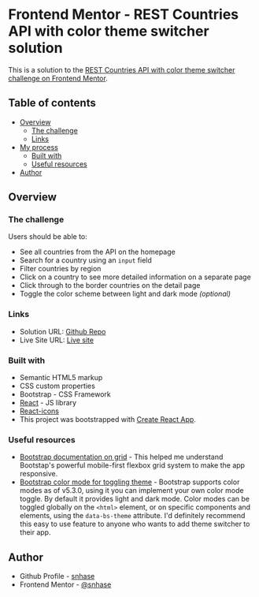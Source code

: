 # Frontend Mentor - REST Countries API with color theme switcher solution

This is a solution to the [REST Countries API with color theme switcher challenge on Frontend Mentor](https://www.frontendmentor.io/challenges/rest-countries-api-with-color-theme-switcher-5cacc469fec04111f7b848ca).

## Table of contents

- [Overview](#overview)
  - [The challenge](#the-challenge)
  - [Links](#links)
- [My process](#my-process)
  - [Built with](#built-with)
  - [Useful resources](#useful-resources)
- [Author](#author)

## Overview

### The challenge

Users should be able to:

- See all countries from the API on the homepage
- Search for a country using an `input` field
- Filter countries by region
- Click on a country to see more detailed information on a separate page
- Click through to the border countries on the detail page
- Toggle the color scheme between light and dark mode *(optional)*

### Links

- Solution URL: [Github Repo](https://github.com/snhase/fem-rest-countries-api)
- Live Site URL: [Live site](https://snhase.github.io/fem-rest-countries-api)

### Built with

- Semantic HTML5 markup
- CSS custom properties
- Bootstrap - CSS Framework
- [React](https://reactjs.org/) - JS library
- [React-icons](https://react-icons.github.io/react-icons/)
- This project was bootstrapped with [Create React App](https://github.com/facebook/create-react-app).

### Useful resources

- [Bootstrap documentation on grid](https://getbootstrap.com/docs/5.3/layout/grid/) - This helped me understand Bootstap's powerful mobile-first flexbox grid system to make the app responsive. 
- [Bootstrap color mode for toggling theme](https://getbootstrap.com/docs/5.3/customize/color-modes/) - Bootstrap supports color modes as of v5.3.0, using it you can implement your own color mode toggle. By default it provides light and dark mode. Color modes can be toggled globally on the `<html>` element, or on specific components and elements, using the `data-bs-theme` attribute. I'd definitely recommend this easy to use feature to anyone who wants to add theme switcher to their app.

## Author

- Github Profile - [snhase](https://github.com/snhase)
- Frontend Mentor - [@snhase](https://www.frontendmentor.io/profile/snhase)
